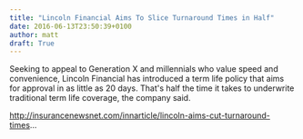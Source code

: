 ```yaml
---
title: "Lincoln Financial Aims To Slice Turnaround Times in Half"
date: 2016-06-13T23:50:39+0100
author: matt
draft: True
---
```

Seeking to appeal to Generation X and millennials who value speed and convenience, Lincoln Financial has introduced a term life policy that aims for approval in as little as 20 days. That's half the time it takes to underwrite traditional term life coverage, the company said.

http://insurancenewsnet.com/innarticle/lincoln-aims-cut-turnaround-times...
